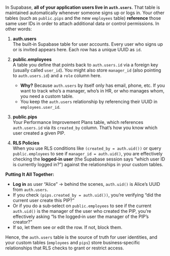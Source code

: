 In Supabase, **all of your application users live in `auth.users`**. That table is maintained automatically whenever someone signs up or logs in. Your other tables (such as `public.pips` and the new `employees` table) **reference** those same user IDs in order to attach additional data or control permissions. In other words:

1. **auth.users**  
   The built‐in Supabase table for user accounts. Every user who signs up or is invited appears here. Each row has a unique UUID as `id`.

2. **public.employees**  
   A table you define that points back to `auth.users.id` via a foreign key (usually called `user_id`). You might also store `manager_id` (also pointing to `auth.users.id`) and a `role` column here.  
   - **Why?** Because `auth.users` by itself only has email, phone, etc. If you want to track who’s a manager, who’s in HR, or who manages whom, you need a custom table.  
   - You keep the `auth.users` relationship by referencing their UUID in `employees.user_id`.

3. **public.pips**  
   Your Performance Improvement Plans table, which references `auth.users.id` via its `created_by` column. That’s how you know which user created a given PIP.  

4. **RLS Policies**  
   When you use RLS conditions like `(created_by = auth.uid())` or query `public.employees` to see if `manager_id = auth.uid()`, you are effectively checking the **logged‐in user** (the Supabase session says “which user ID is currently logged in?”) against the relationships in your custom tables.  

**Putting It All Together:**  
- **Log in** as user “Alice” → behind the scenes, `auth.uid()` is Alice’s UUID from `auth.users`.  
- If you check `(pips.created_by = auth.uid())`, you’re verifying “did the current user create this PIP?”  
- Or if you do a sub‐select on `public.employees` to see if the current `auth.uid()` is the manager of the user who created the PIP, you’re effectively asking “Is the logged‐in user the manager of the PIP’s creator?”  
- If so, let them see or edit the row. If not, block them.  

Hence, the `auth.users` table is the source of truth for user identities, and your custom tables (`employees` and `pips`) store business‐specific relationships that RLS checks to grant or restrict access.


